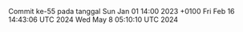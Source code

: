 Commit ke-55 pada tanggal Sun Jan 01 14:00 2023 +0100
Fri Feb 16 14:43:06 UTC 2024
Wed May  8 05:10:10 UTC 2024
